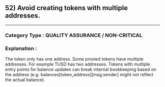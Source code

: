 ##   52)  Avoid creating tokens with multiple addresses.



---

### **Category Type** : QUALITY ASSURANCE / NON-CRITICAL


### **Explanation** : 

The token only has one address. Some proxied tokens have multiple addresses. For example TUSD has two addresses.
Tokens with multiple entry points for balance updates can break internal bookkeeping based on the address
(e.g. balances[token_address][msg.sender] might not reflect the actual balance).

